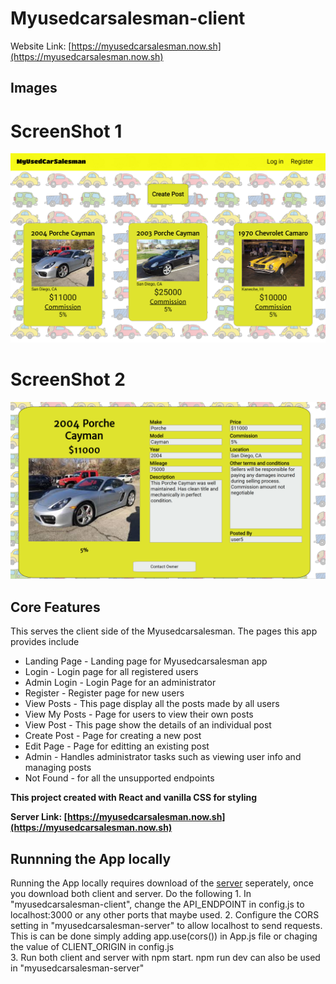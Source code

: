 # **Myusedcarsalesman-client**

Website Link: [https://myusedcarsalesman.now.sh](https://myusedcarsalesman.now.sh)

## Images
# ScreenShot 1
![Screenshot1](/src/Utils/myusecarsalesman_pics/view-post.png)
# ScreenShot 2
![Screenshot2](/src/Utils/myusecarsalesman_pics/post.png)

## Core Features
This serves the client side of the Myusedcarsalesman. 
The pages this app provides include 
 * Landing Page - Landing page for Myusedcarsalesman app
 * Login - Login page for all registered users
 * Admin Login - Login Page for an administrator
 * Register - Register page for new users
 * View Posts - This page display all the posts made by all users
 * View My Posts - Page for users to view their own posts
 * View Post - This page show the details of an individual post
 * Create Post - Page for creating a new post
 * Edit Page - Page for editting an existing post
 * Admin - Handles administrator tasks such as viewing user info and managing posts
 * Not Found - for all the unsupported endpoints

**This project created with React and vanilla CSS for styling**

**Server Link: [https://myusedcarsalesman.now.sh](https://myusedcarsalesman.now.sh)** 

## Runnning the App locally
Running the App locally requires download of the [server](https://github.com/ddlanf/MyUsedCarSalesman-api-auth) seperately, once you download both client and server. Do the following
    1. In "myusedcarsalesman-client", change the API_ENDPOINT in config.js to localhost:3000 or any other ports that maybe used.
    2. Configure  the CORS setting in "myusedcarsalesman-server" to allow localhost to send requests. This is can be done simply adding app.use(cors()) in App.js file or chaging the value of CLIENT_ORIGIN in config.js  
    3. Run both client and server with npm start. npm run dev can also be used in "myusedcarsalesman-server"